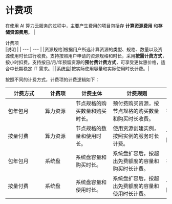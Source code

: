 # 计费项
在使用 AI 算力云服务的过程中，主要产生费用的项目包括存 **计算资源费用** 和**存储资源费用**。
| <div style="width:100px">计费项</div>  |说明 |
| --- | --- |
|资源规格|根据用户所选计算资源的类型、规格、数量以及资源使用时长进行收费。支持按照用户申请的资源规格和时长，采用**按需计费方式**，按小时扣费。支持按日/月/年预留资源的**预付费计费方式**，可享受更优惠价格，适合中长期稳定 IT 需求。|
|系统盘|按实际使用容量和实际使用时长计费。|

按照不同的计费方式，计费项的计费逻辑如下：

| <div style="width:100px">计费方式</div>  | <div style="width:80px">计费项</div> | <div style="width:100px">计费主体</div>| <div style="width:150px">计费规则</div>| <div style="width:100px">停止计费</div>|
| --- | --- |---|---|---|
|包年包月|算力资源|节点规格的购买数量和购买时长。|预付费购买资源，按节点规格的购买数量和购买时长收费。|不涉及|
|按量付费|算力资源|节点规格的数量和使用时长。|使用资源创建实例，按照实例的服务时长计费。|停止实例。删除实例。|
|包年包月|系统盘|系统盘容量和购买时长。|系统盘扩容后，按超出免费额度的容量和购买时长计费。|不涉及|
|按量付费|系统盘|系统盘容量和使用时长。|系统盘扩容后，按超出免费额度的容量和使用时长计费。|停止实例。删除实例。|